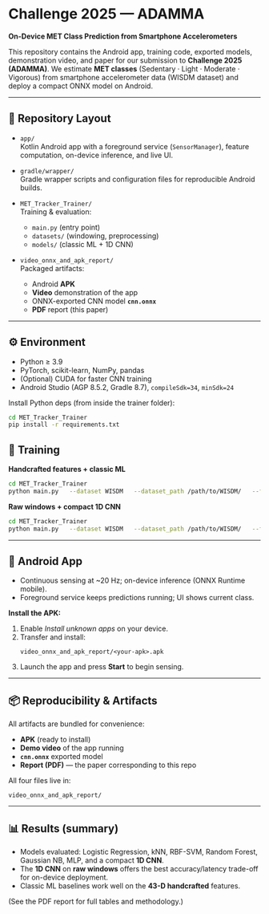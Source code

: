 # Challenge 2025 — ADAMMA
**On-Device MET Class Prediction from Smartphone Accelerometers**

This repository contains the Android app, training code, exported models, demonstration video, and paper for our submission to **Challenge 2025 (ADAMMA)**. We estimate **MET classes** (Sedentary · Light · Moderate · Vigorous) from smartphone accelerometer data (WISDM dataset) and deploy a compact ONNX model on Android.

---

## 📂 Repository Layout

- `app/`  
  Kotlin Android app with a foreground service (`SensorManager`), feature computation, on-device inference, and live UI.

- `gradle/wrapper/`  
  Gradle wrapper scripts and configuration files for reproducible Android builds.

- `MET_Tracker_Trainer/`  
  Training & evaluation:
  - `main.py` (entry point)
  - `datasets/` (windowing, preprocessing)
  - `models/` (classic ML + 1D CNN)

- `video_onnx_and_apk_report/`  
  Packaged artifacts:
  - Android **APK**
  - **Video** demonstration of the app
  - ONNX-exported CNN model **`cnn.onnx`**
  - **PDF** report (this paper)

---

## ⚙️ Environment

- Python ≥ 3.9  
- PyTorch, scikit-learn, NumPy, pandas  
- (Optional) CUDA for faster CNN training  
- Android Studio (AGP 8.5.2, Gradle 8.7), `compileSdk=34`, `minSdk=24`

Install Python deps (from inside the trainer folder):
```bash
cd MET_Tracker_Trainer
pip install -r requirements.txt
```

## 🚀 Training

**Handcrafted features + classic ML**
```bash
cd MET_Tracker_Trainer
python main.py   --dataset WISDM   --dataset_path /path/to/WISDM/   --feature_extraction handcrafted   --model ml   --n_splits 5
```

**Raw windows + compact 1D CNN**
```bash
cd MET_Tracker_Trainer
python main.py   --dataset WISDM   --dataset_path /path/to/WISDM/   --feature_extraction raw   --model cnn   --n_splits 5   --batch_size 32
```

---

## 📱 Android App

- Continuous sensing at ~20 Hz; on-device inference (ONNX Runtime mobile).
- Foreground service keeps predictions running; UI shows current class.

**Install the APK:**
1. Enable *Install unknown apps* on your device.
2. Transfer and install:
   ```
   video_onnx_and_apk_report/<your-apk>.apk
   ```
3. Launch the app and press **Start** to begin sensing.

---

## 📦 Reproducibility & Artifacts

All artifacts are bundled for convenience:

- **APK** (ready to install)
- **Demo video** of the app running
- **`cnn.onnx`** exported model
- **Report (PDF)** — the paper corresponding to this repo

All four files live in:
```
video_onnx_and_apk_report/
```

---

## 📊 Results (summary)

- Models evaluated: Logistic Regression, kNN, RBF-SVM, Random Forest, Gaussian NB, MLP, and a compact **1D CNN**.
- The **1D CNN** on **raw windows** offers the best accuracy/latency trade-off for on-device deployment.
- Classic ML baselines work well on the **43-D handcrafted** features.

(See the PDF report for full tables and methodology.)
